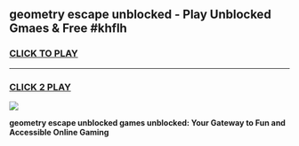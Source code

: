 
## geometry escape unblocked - Play Unblocked Gmaes & Free #khflh
<h3>
<a href="https://news.freeplayer.one?title=geometry_escape_unblocked&ref=03M">CLICK TO PLAY</a></h3>
<hr>

<h3>
<a href="https://news.freeplayer.one?title=geometry_escape_unblocked&ref=03M">CLICK 2 PLAY</a>
  
</h3>

<a href="https://news.freeplayer.one?title=geometry_escape_unblocked&ref=03M"><img src="https://clearcache.store/games.png"></a>


**geometry escape unblocked games unblocked: Your Gateway to Fun and Accessible Online Gaming**
